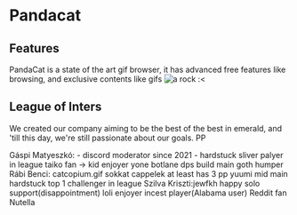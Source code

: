 # Pandacat
## Features
PandaCat is a state of the art gif browser, it has advanced free features like browsing, and exclusive contents like gifs
![a rock :<](https://c.tenor.com/iZeiKoevNq0AAAAC/tenor.gif)

## League of Inters
We created our company aiming to be the best of the best in emerald, and 'till this day, we're still passionate about our goals. PP

Gáspi Matyeszkó:
	- discord moderator since 2021
	- hardstuck sliver palyer in league	
	taiko fan -> kid enjoyer
	yone botlane dps build main
	goth humper
Rábi Benci:
	catcopium.gif
	sokkat cappelek
	at least has 3 pp
	yuumi mid main
	hardstuck top 1 challenger in league
Szilva Kriszti:jewfkh
	happy solo support(disappointment)
	loli enjoyer
	incest player(Alabama user)
	Reddit fan
	Nutella

